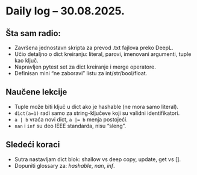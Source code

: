 # Daily log – 30.08.2025.

## Šta sam radio:

- Završena jednostavn skripta za prevod .txt fajlova preko DeepL.
- Učio detaljno o dict kreiranju: literal, parovi, imenovani argumenti, tuple kao ključ.
- Napravljen pytest set za dict kreiranje i merge operatore.
- Definisan mini “ne zaboravi” listu za int/str/bool/float.

## Naučene lekcije

- Tuple može biti ključ u dict ako je hashable (ne mora samo literal).
- `dict(a=1)` radi samo za string-ključeve koji su validni identifikatori.
- `a | b` vraća novi dict, `a |= b` menja postojeći.
- `nan` i `inf` su deo IEEE standarda, nisu “sleng”.

## Sledeći koraci

- Sutra nastavljam dict blok: shallow vs deep copy, update, get vs [].
- Dopuniti glossary za: _hashable_, _nan_, _inf_.
